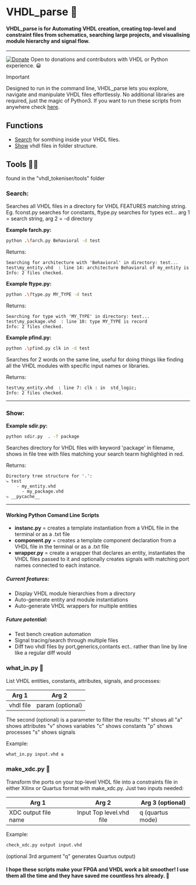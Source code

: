 # VHDL_parse 🚀

#### VHDL_parse is for Automating VHDL creation, creating top-level and constraint files from schematics, searching large projects, and visualising module hierarchy and signal flow.
---
[![Donate](https://img.shields.io/badge/Donate-PayPal-green.svg)](https://www.paypal.com/donate/?hosted_button_id=LSMYWSM7M7EEA)
Open to donations and contributors with VHDL or Python experience. 😀 

> [!IMPORTANT]
> Designed to run in the command line, VHDL_parse lets you explore, navigate and manipulate VHDL files effortlessly. No additional libraries are required, just the magic of Python3. If you want to run these scripts from anywhere check [here](Global_setup.md).

## Functions
- [Search](#1.1) for somthing inside your VHDL files.
- [Show](#1.2) vhdl files in folder structure.  



## Tools 🕵️‍♂️
found in the "vhdl_tokeniser/tools" folder 
### Search<a id='1.1'></a>:
Searches all VHDL files in a directory for VHDL FEATURES matching string. Eg. fconst.py searches for constants, ftype.py searches for types ect...
arg 1 = search string, arg 2 = -d directory

**Example farch.py:** 
```bash
python .\farch.py Behavioral -d test
```

Returns:
```
Searching for architecture with 'Behavioral' in directory: test...
test\my_entity.vhd  : line 14: architecture Behavioral of my_entity is
Info: 2 files checked.
```
**Example ftype.py:** 
```bash
python .\ftype.py MY_TYPE -d test
```

Returns:
```
Searching for type with 'MY_TYPE' in directory: test...
test\my_package.vhd  : line 10: type MY_TYPE is record    
Info: 2 files checked.
```
**Example pfind.py:** 
```bash
python .\pfind.py clk in -d test
```
Searches for 2 words on the same line, useful for doing things like finding all the VHDL modules with specific input names or libraries.

Returns:
```
test\my_entity.vhd  : line 7: clk : in  std_logic;
Info: 2 files checked.
```
---
### Show<a id='1.2'></a>:
**Example sdir.py:** 
```bash
python sdir.py  . -f package 
```
Searches directory for VHDL files with keyword 'package' in filename, shows in file tree with files matching your search tearm highlighted in red.

Returns:
```
Directory tree structure for '.':
⤷ test
    - my_entity.vhd
      - my_package.vhd
⤷ __pycache__
```

---
#### Working Python Comand Line Scripts
- **instanc.py** = creates a template instantiation from a VHDL file in the terminal or as a .txt file
- **component.py** = creates a template component declaration from a VHDL file in the terminal or as a .txt file
- **wrapper.py** = create a wrapper that declares an entity, instantiates the VHDL files passed to it and optionally creates signals with matching port names connected to each instance.

##### Current features:
- Display VHDL module hierarchies from a directory
- Auto-generate entity and module instantiations
- Auto-generate VHDL wrappers for multiple entities
##### Future potential:
- Test bench creation automation
- Signal tracing/search through multiple files
- Diff two vhdl files by port,generics,contants ect.. rather than line by line like a regular diff would

### what_in.py 📜
List VHDL entities, constants, attributes, signals, and processes:

| Arg 1        | Arg 2           |
| ------------- |:-------------:| 
| vhdl file     | param (optional)|

The second (optional) is a parameter to filter the results:
"f" shows all
"a" shows attributes
"v" shows variables
"c" shows constants
"p" shows processes
"s" shows signals

Example: 
```bash
what_in.py input.vhd a
```


### make_xdc.py 🧩
Transform the ports on your top-level VHDL file into a constraints file in either Xilinx or Quartus format with make_xdc.py. Just two inputs needed:

| Arg 1        | Arg 2           | Arg 3 (optional)|
| ------------- |:-------------:| ------------- |
| XDC output file name    | Input Top level.vhd file| q (quartus mode)|

Example: 
```bash
check_xdc.py output input.vhd 
```
(optional 3rd argument "q" generates Quartus output)


#### I hope these scripts make your FPGA and VHDL work a bit smoother! I use them all the time and they have saved me countless hrs already. 🎉

